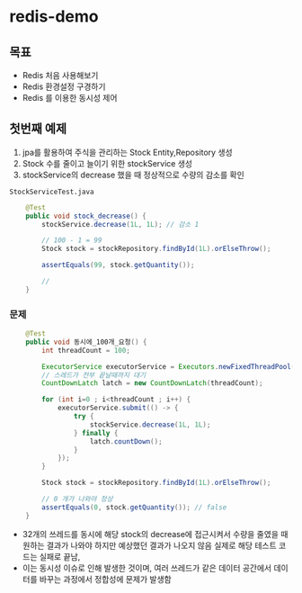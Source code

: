 # redis-demo

## 목표
 * Redis 처음 사용해보기
 * Redis 환경설정 구경하기
 * Redis 를 이용한 동시성 제어


## 첫번째 예제
1. jpa를 활용하여 주식을 관리하는 Stock Entity,Repository 생성
2. Stock 수를 줄이고 늘이기 위한 stockService 생성
3. stockService의 decrease 했을 때 정상적으로 수량의 감소를 확인

`StockServiceTest.java`
```java
    @Test
    public void stock_decrease() {
        stockService.decrease(1L, 1L); // 감소 1

        // 100 - 1 = 99
        Stock stock = stockRepository.findById(1L).orElseThrow();

        assertEquals(99, stock.getQuantity());

        //
    }
```

### 문제 
```java
    @Test
    public void 동시에_100개_요청() {
        int threadCount = 100;

        ExecutorService executorService = Executors.newFixedThreadPool(32);
        // 스레드가 전부 끝날때까지 대기
        CountDownLatch latch = new CountDownLatch(threadCount);

        for (int i=0 ; i<threadCount ; i++) {
            executorService.submit(() -> {
                try {
                    stockService.decrease(1L, 1L);
                } finally {
                    latch.countDown();
                }
            });
        }

        Stock stock = stockRepository.findById(1L).orElseThrow();

        // 0 개가 나와야 정상
        assertEquals(0, stock.getQuantity()); // false
    }
```
* 32개의 쓰레드를 동시에 해당 stock의 decrease에 접근시켜서 수량을 줄였을 때 원하는 결과가 나와야 하지만 예상했던 결과가 나오지 않음
실제로 해당 테스트 코드는 실패로 끝남, 
* 이는 동시성 이슈로 인해 발생한 것이며, 여러 쓰레드가 같은 데이터 공간에서 데이터를 바꾸는 과정에서 정합성에 문제가 발생함



